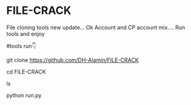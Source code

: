 # FILE-CRACK
File cloning tools new update... Ok Account and CP account mix.... Run tools and enjoy 

#tools run👇

git clone https://github.com/DH-Alamin/FILE-CRACK

cd FILE-CRACK

ls

python run.py
